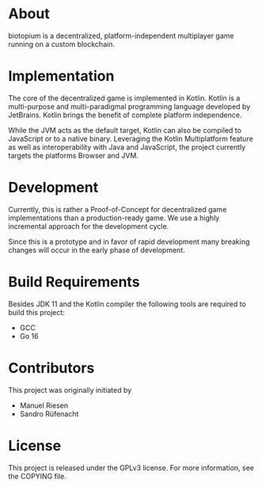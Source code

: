 # About
biotopium is a decentralized, platform-independent multiplayer game running on a custom blockchain.

# Implementation
The core of the decentralized game is implemented in Kotlin.
Kotlin is a multi-purpose and multi-paradigmal programming language developed by JetBrains.
Kotlin brings the benefit of complete platform independence.

While the JVM acts as the default target, Kotlin can also be compiled to JavaScript or to a native binary.
Leveraging the Kotlin Multiplatform feature as well as interoperability with Java and JavaScript, the project currently targets the platforms Browser and JVM.

# Development
Currently, this is rather a Proof-of-Concept for decentralized game implementations than a production-ready game.
We use a highly incremental approach for the development cycle.

Since this is a prototype and in favor of rapid development many breaking changes will occur in the early phase of development.

# Build Requirements
Besides JDK 11 and the Kotlin compiler the following tools are required to build this project:
- GCC
- Go 16

# Contributors
This project was originally initiated by
- Manuel Riesen
- Sandro Rüfenacht

# License
This project is released under the GPLv3 license.
For more information, see the COPYING file.